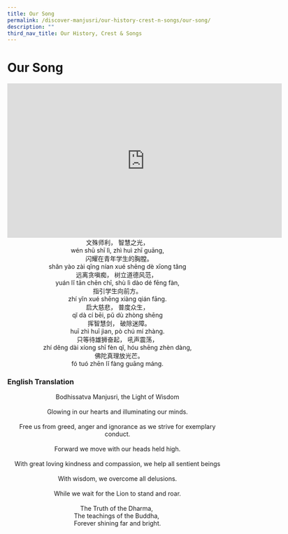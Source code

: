 ```yaml
---
title: Our Song
permalink: /discover-manjusri/our-history-crest-n-songs/our-song/
description: ""
third_nav_title: Our History, Crest & Songs
---
```

# Our Song

<iframe width="628" height="353" src="https://www.youtube.com/embed/PE2ULlielR8" title="Manjusri Secondary School Song" frameborder="0" allow="accelerometer; autoplay; clipboard-write; encrypted-media; gyroscope; picture-in-picture" allowfullscreen></iframe>

<center>文殊师利， 智慧之光，<br>wén shū shī lì, zhì huì zhī guāng,<br>  闪耀在青年学生的胸膛。<br>shăn yào zài qīng nían xué shēng dè xīong tăng<br>远离贪嗔痴， 树立道德风范， <br>yuán lĭ tān chēn chī, shù lì dào dé fēng fàn,<br>指引学生向前方。<br>zhí yĭn xué shēng xiàng qián fāng.<br>启大慈悲， 普度众生，<br>qĭ dà cí bēi, pŭ dù zhòng shēng<br>  挥智慧剑， 破除迷障。<br>huī zhì huī jìan, pò chú mí zhàng.<br>只等待雄狮奋起， 吼声震荡，<br>zhí dĕng dài xíong shī fèn qĭ, hóu shēng zhèn dàng,<br>  佛陀真理放光芒。<br>fó tuó zhēn lĭ fàng guāng máng. </center>

### English Translation

<center>Bodhissatva Manjusri, the Light of Wisdom<br><br>Glowing in our hearts and illuminating our minds.<br><br>Free us from greed, anger and ignorance as we strive for exemplary conduct.<br><br>Forward we move with our heads held high.<br><br>With great loving kindness and compassion, we help all sentient beings<br><br>With wisdom, we overcome all delusions.<br><br>While we wait for the Lion to stand and roar.<br><br>The Truth of the Dharma, <br>The teachings of the Buddha, <br>Forever shining far and bright.</center>